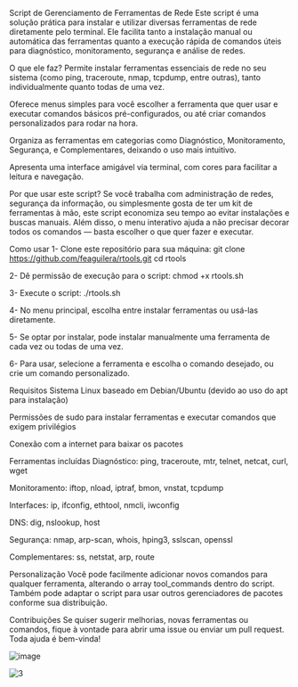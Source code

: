 Script de Gerenciamento de Ferramentas de Rede
Este script é uma solução prática para instalar e utilizar diversas ferramentas de rede diretamente pelo terminal. Ele facilita tanto a instalação manual ou automática das ferramentas quanto a execução rápida de comandos úteis para diagnóstico, monitoramento, segurança e análise de redes.

O que ele faz?
Permite instalar ferramentas essenciais de rede no seu sistema (como ping, traceroute, nmap, tcpdump, entre outras), tanto individualmente quanto todas de uma vez.

Oferece menus simples para você escolher a ferramenta que quer usar e executar comandos básicos pré-configurados, ou até criar comandos personalizados para rodar na hora.

Organiza as ferramentas em categorias como Diagnóstico, Monitoramento, Segurança, e Complementares, deixando o uso mais intuitivo.

Apresenta uma interface amigável via terminal, com cores para facilitar a leitura e navegação.

Por que usar este script?
Se você trabalha com administração de redes, segurança da informação, ou simplesmente gosta de ter um kit de ferramentas à mão, este script economiza seu tempo ao evitar instalações e buscas manuais. Além disso, o menu interativo ajuda a não precisar decorar todos os comandos — basta escolher o que quer fazer e executar.

Como usar
1- Clone este repositório para sua máquina:
git clone https://github.com/feaguilera/rtools.git
cd rtools

2- Dê permissão de execução para o script:
chmod +x rtools.sh

3- Execute o script:
./rtools.sh

4- No menu principal, escolha entre instalar ferramentas ou usá-las diretamente.

5- Se optar por instalar, pode instalar manualmente uma ferramenta de cada vez ou todas de uma vez.

6- Para usar, selecione a ferramenta e escolha o comando desejado, ou crie um comando personalizado.

Requisitos
Sistema Linux baseado em Debian/Ubuntu (devido ao uso do apt para instalação)

Permissões de sudo para instalar ferramentas e executar comandos que exigem privilégios

Conexão com a internet para baixar os pacotes

Ferramentas incluídas
Diagnóstico: ping, traceroute, mtr, telnet, netcat, curl, wget

Monitoramento: iftop, nload, iptraf, bmon, vnstat, tcpdump

Interfaces: ip, ifconfig, ethtool, nmcli, iwconfig

DNS: dig, nslookup, host

Segurança: nmap, arp-scan, whois, hping3, sslscan, openssl

Complementares: ss, netstat, arp, route

Personalização
Você pode facilmente adicionar novos comandos para qualquer ferramenta, alterando o array tool_commands dentro do script. Também pode adaptar o script para usar outros gerenciadores de pacotes conforme sua distribuição.

Contribuições
Se quiser sugerir melhorias, novas ferramentas ou comandos, fique à vontade para abrir uma issue ou enviar um pull request. Toda ajuda é bem-vinda!

![image](https://github.com/user-attachments/assets/3bfee137-a173-4d33-9d75-ecea69f7959d)

![3](https://github.com/user-attachments/assets/f1b92718-d035-4b67-9009-b04a94f462d0)
